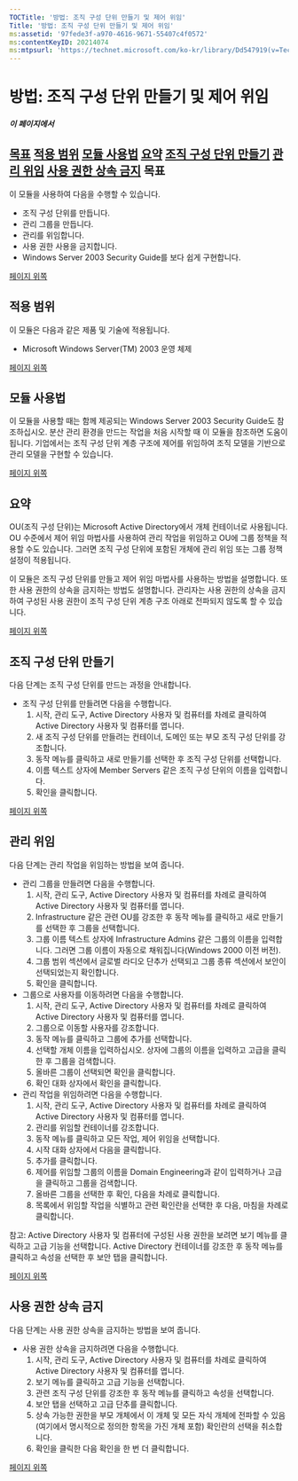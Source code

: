 ```yaml
---
TOCTitle: '방법: 조직 구성 단위 만들기 및 제어 위임'
Title: '방법: 조직 구성 단위 만들기 및 제어 위임'
ms:assetid: '97fede3f-a970-4616-9671-55407c4f0572'
ms:contentKeyID: 20214074
ms:mtpsurl: 'https://technet.microsoft.com/ko-kr/library/Dd547919(v=TechNet.10)'
---
```


방법: 조직 구성 단위 만들기 및 제어 위임
========================================

##### 이 페이지에서

[](#xsltsection121121120120)[목표](#xsltsection121121120120)
[](#xsltsection122121120120)[적용 범위](#xsltsection122121120120)
[](#xsltsection123121120120)[모듈 사용법](#xsltsection123121120120)
[](#xsltsection124121120120)[요약](#xsltsection124121120120)
[](#xsltsection125121120120)[조직 구성 단위 만들기](#xsltsection125121120120)
[](#xsltsection126121120120)[관리 위임](#xsltsection126121120120)
[](#xsltsection127121120120)[사용 권한 상속 금지](#xsltsection127121120120)
목표
----

이 모듈을 사용하여 다음을 수행할 수 있습니다.

-   조직 구성 단위를 만듭니다.
-   관리 그룹을 만듭니다.
-   관리를 위임합니다.
-   사용 권한 사용을 금지합니다.
-   Windows Server 2003 Security Guide를 보다 쉽게 구현합니다.

[](#mainsection)[페이지 위쪽](#mainsection)

적용 범위
---------

이 모듈은 다음과 같은 제품 및 기술에 적용됩니다.

-   Microsoft Windows Server(TM) 2003 운영 체제

[](#mainsection)[페이지 위쪽](#mainsection)

모듈 사용법
-----------

이 모듈을 사용할 때는 함께 제공되는 Windows Server 2003 Security Guide도 참조하십시오. 분산 관리 환경을 만드는 작업을 처음 시작할 때 이 모듈을 참조하면 도움이 됩니다. 기업에서는 조직 구성 단위 계층 구조에 제어를 위임하여 조직 모델을 기반으로 관리 모델을 구현할 수 있습니다.

[](#mainsection)[페이지 위쪽](#mainsection)

요약
----

OU(조직 구성 단위)는 Microsoft Active Directory에서 개체 컨테이너로 사용됩니다. OU 수준에서 제어 위임 마법사를 사용하여 관리 작업을 위임하고 OU에 그룹 정책을 적용할 수도 있습니다. 그러면 조직 구성 단위에 포함된 개체에 관리 위임 또는 그룹 정책 설정이 적용됩니다.

이 모듈은 조직 구성 단위를 만들고 제어 위임 마법사를 사용하는 방법을 설명합니다. 또한 사용 권한의 상속을 금지하는 방법도 설명합니다. 관리자는 사용 권한의 상속을 금지하여 구성된 사용 권한이 조직 구성 단위 계층 구조 아래로 전파되지 않도록 할 수 있습니다.

[](#mainsection)[페이지 위쪽](#mainsection)

조직 구성 단위 만들기
---------------------

다음 단계는 조직 구성 단위를 만드는 과정을 안내합니다.

-   조직 구성 단위를 만들려면 다음을 수행합니다.
    1.  시작, 관리 도구, Active Directory 사용자 및 컴퓨터를 차례로 클릭하여 Active Directory 사용자 및 컴퓨터를 엽니다.
    2.  새 조직 구성 단위를 만들려는 컨테이너, 도메인 또는 부모 조직 구성 단위를 강조합니다.
    3.  동작 메뉴를 클릭하고 새로 만들기를 선택한 후 조직 구성 단위를 선택합니다.
    4.  이름 텍스트 상자에 Member Servers 같은 조직 구성 단위의 이름을 입력합니다.
    5.  확인을 클릭합니다.

[](#mainsection)[페이지 위쪽](#mainsection)

관리 위임
---------

다음 단계는 관리 작업을 위임하는 방법을 보여 줍니다.

-   관리 그룹을 만들려면 다음을 수행합니다.
    1.  시작, 관리 도구, Active Directory 사용자 및 컴퓨터를 차례로 클릭하여 Active Directory 사용자 및 컴퓨터를 엽니다.
    2.  Infrastructure 같은 관련 OU를 강조한 후 동작 메뉴를 클릭하고 새로 만들기를 선택한 후 그룹을 선택합니다.
    3.  그룹 이름 텍스트 상자에 Infrastructure Admins 같은 그룹의 이름을 입력합니다. 그러면 그룹 이름이 자동으로 채워집니다(Windows 2000 이전 버전).
    4.  그룹 범위 섹션에서 글로벌 라디오 단추가 선택되고 그룹 종류 섹션에서 보안이 선택되었는지 확인합니다.
    5.  확인을 클릭합니다.
-   그룹으로 사용자를 이동하려면 다음을 수행합니다.
    1.  시작, 관리 도구, Active Directory 사용자 및 컴퓨터를 차례로 클릭하여 Active Directory 사용자 및 컴퓨터를 엽니다.
    2.  그룹으로 이동할 사용자를 강조합니다.
    3.  동작 메뉴를 클릭하고 그룹에 추가를 선택합니다.
    4.  선택할 개체 이름을 입력하십시오. 상자에 그룹의 이름을 입력하고 고급을 클릭한 후 그룹을 검색합니다.
    5.  올바른 그룹이 선택되면 확인을 클릭합니다.
    6.  확인 대화 상자에서 확인을 클릭합니다.
-   관리 작업을 위임하려면 다음을 수행합니다.
    1.  시작, 관리 도구, Active Directory 사용자 및 컴퓨터를 차례로 클릭하여 Active Directory 사용자 및 컴퓨터를 엽니다.
    2.  관리를 위임할 컨테이너를 강조합니다.
    3.  동작 메뉴를 클릭하고 모든 작업, 제어 위임을 선택합니다.
    4.  시작 대화 상자에서 다음을 클릭합니다.
    5.  추가를 클릭합니다.
    6.  제어를 위임할 그룹의 이름을 Domain Engineering과 같이 입력하거나 고급을 클릭하고 그룹을 검색합니다.
    7.  올바른 그룹을 선택한 후 확인, 다음을 차례로 클릭합니다.
    8.  목록에서 위임할 작업을 식별하고 관련 확인란을 선택한 후 다음, 마침을 차례로 클릭합니다.

참고: Active Directory 사용자 및 컴퓨터에 구성된 사용 권한을 보려면 보기 메뉴를 클릭하고 고급 기능을 선택합니다. Active Directory 컨테이너를 강조한 후 동작 메뉴를 클릭하고 속성을 선택한 후 보안 탭을 클릭합니다.

[](#mainsection)[페이지 위쪽](#mainsection)

사용 권한 상속 금지
-------------------

다음 단계는 사용 권한 상속을 금지하는 방법을 보여 줍니다.

-   사용 권한 상속을 금지하려면 다음을 수행합니다.
    1.  시작, 관리 도구, Active Directory 사용자 및 컴퓨터를 차례로 클릭하여 Active Directory 사용자 및 컴퓨터를 엽니다.
    2.  보기 메뉴를 클릭하고 고급 기능을 선택합니다.
    3.  관련 조직 구성 단위를 강조한 후 동작 메뉴를 클릭하고 속성을 선택합니다.
    4.  보안 탭을 선택하고 고급 단추를 클릭합니다.
    5.  상속 가능한 권한을 부모 개체에서 이 개체 및 모든 자식 개체에 전파할 수 있음(여기에서 명시적으로 정의한 항목을 가진 개체 포함) 확인란의 선택을 취소합니다.
    6.  확인을 클릭한 다음 확인을 한 번 더 클릭합니다.

[](#mainsection)[페이지 위쪽](#mainsection)
